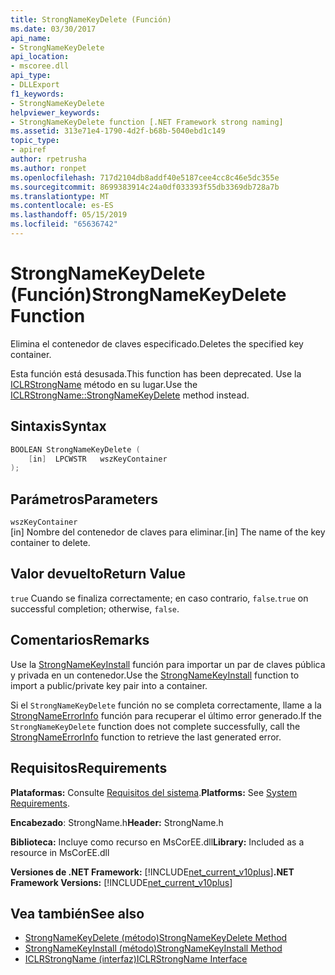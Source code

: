 ```yaml
---
title: StrongNameKeyDelete (Función)
ms.date: 03/30/2017
api_name:
- StrongNameKeyDelete
api_location:
- mscoree.dll
api_type:
- DLLExport
f1_keywords:
- StrongNameKeyDelete
helpviewer_keywords:
- StrongNameKeyDelete function [.NET Framework strong naming]
ms.assetid: 313e71e4-1790-4d2f-b68b-5040ebd1c149
topic_type:
- apiref
author: rpetrusha
ms.author: ronpet
ms.openlocfilehash: 717d2104db8addf40e5187cee4cc8c46e5dc355e
ms.sourcegitcommit: 8699383914c24a0df033393f55db3369db728a7b
ms.translationtype: MT
ms.contentlocale: es-ES
ms.lasthandoff: 05/15/2019
ms.locfileid: "65636742"
---
```

# <a name="strongnamekeydelete-function"></a><span data-ttu-id="ead8f-102">StrongNameKeyDelete (Función)</span><span class="sxs-lookup"><span data-stu-id="ead8f-102">StrongNameKeyDelete Function</span></span>

<span data-ttu-id="ead8f-103">Elimina el contenedor de claves especificado.</span><span class="sxs-lookup"><span data-stu-id="ead8f-103">Deletes the specified key container.</span></span>

<span data-ttu-id="ead8f-104">Esta función está desusada.</span><span class="sxs-lookup"><span data-stu-id="ead8f-104">This function has been deprecated.</span></span> <span data-ttu-id="ead8f-105">Use la [ICLRStrongName](../hosting/iclrstrongname-strongnamekeydelete-method.md) método en su lugar.</span><span class="sxs-lookup"><span data-stu-id="ead8f-105">Use the [ICLRStrongName::StrongNameKeyDelete](../hosting/iclrstrongname-strongnamekeydelete-method.md) method instead.</span></span>

## <a name="syntax"></a><span data-ttu-id="ead8f-106">Sintaxis</span><span class="sxs-lookup"><span data-stu-id="ead8f-106">Syntax</span></span>

```cpp
BOOLEAN StrongNameKeyDelete (
    [in]  LPCWSTR   wszKeyContainer
);
```

## <a name="parameters"></a><span data-ttu-id="ead8f-107">Parámetros</span><span class="sxs-lookup"><span data-stu-id="ead8f-107">Parameters</span></span>

`wszKeyContainer`\
<span data-ttu-id="ead8f-108">[in] Nombre del contenedor de claves para eliminar.</span><span class="sxs-lookup"><span data-stu-id="ead8f-108">[in] The name of the key container to delete.</span></span>

## <a name="return-value"></a><span data-ttu-id="ead8f-109">Valor devuelto</span><span class="sxs-lookup"><span data-stu-id="ead8f-109">Return Value</span></span>

<span data-ttu-id="ead8f-110">`true` Cuando se finaliza correctamente; en caso contrario, `false`.</span><span class="sxs-lookup"><span data-stu-id="ead8f-110">`true` on successful completion; otherwise, `false`.</span></span>

## <a name="remarks"></a><span data-ttu-id="ead8f-111">Comentarios</span><span class="sxs-lookup"><span data-stu-id="ead8f-111">Remarks</span></span>

<span data-ttu-id="ead8f-112">Use la [StrongNameKeyInstall](strongnamekeyinstall-function.md) función para importar un par de claves pública y privada en un contenedor.</span><span class="sxs-lookup"><span data-stu-id="ead8f-112">Use the [StrongNameKeyInstall](strongnamekeyinstall-function.md) function to import a public/private key pair into a container.</span></span>

<span data-ttu-id="ead8f-113">Si el `StrongNameKeyDelete` función no se completa correctamente, llame a la [StrongNameErrorInfo](strongnameerrorinfo-function.md) función para recuperar el último error generado.</span><span class="sxs-lookup"><span data-stu-id="ead8f-113">If the `StrongNameKeyDelete` function does not complete successfully, call the [StrongNameErrorInfo](strongnameerrorinfo-function.md) function to retrieve the last generated error.</span></span>

## <a name="requirements"></a><span data-ttu-id="ead8f-114">Requisitos</span><span class="sxs-lookup"><span data-stu-id="ead8f-114">Requirements</span></span>

<span data-ttu-id="ead8f-115">**Plataformas:** Consulte [Requisitos del sistema](../../../../docs/framework/get-started/system-requirements.md).</span><span class="sxs-lookup"><span data-stu-id="ead8f-115">**Platforms:** See [System Requirements](../../../../docs/framework/get-started/system-requirements.md).</span></span>

<span data-ttu-id="ead8f-116">**Encabezado**: StrongName.h</span><span class="sxs-lookup"><span data-stu-id="ead8f-116">**Header:** StrongName.h</span></span>

<span data-ttu-id="ead8f-117">**Biblioteca:** Incluye como recurso en MsCorEE.dll</span><span class="sxs-lookup"><span data-stu-id="ead8f-117">**Library:** Included as a resource in MsCorEE.dll</span></span>

<span data-ttu-id="ead8f-118">**Versiones de .NET Framework:** [!INCLUDE[net_current_v10plus](../../../../includes/net-current-v10plus-md.md)]</span><span class="sxs-lookup"><span data-stu-id="ead8f-118">**.NET Framework Versions:** [!INCLUDE[net_current_v10plus](../../../../includes/net-current-v10plus-md.md)]</span></span>

## <a name="see-also"></a><span data-ttu-id="ead8f-119">Vea también</span><span class="sxs-lookup"><span data-stu-id="ead8f-119">See also</span></span>

- [<span data-ttu-id="ead8f-120">StrongNameKeyDelete (método)</span><span class="sxs-lookup"><span data-stu-id="ead8f-120">StrongNameKeyDelete Method</span></span>](../hosting/iclrstrongname-strongnamekeydelete-method.md)
- [<span data-ttu-id="ead8f-121">StrongNameKeyInstall (método)</span><span class="sxs-lookup"><span data-stu-id="ead8f-121">StrongNameKeyInstall Method</span></span>](../hosting/iclrstrongname-strongnamekeyinstall-method.md)
- [<span data-ttu-id="ead8f-122">ICLRStrongName (interfaz)</span><span class="sxs-lookup"><span data-stu-id="ead8f-122">ICLRStrongName Interface</span></span>](../hosting/iclrstrongname-interface.md)
